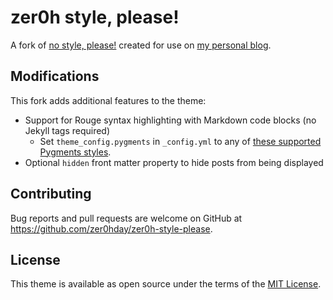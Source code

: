 # zer0h style, please!

A fork of [no style, please!](https://github.com/riggraz/no-style-please) created for use on [my personal blog](https://zer0hday.github.io/). 

## Modifications

This fork adds additional features to the theme:

* Support for Rouge syntax highlighting with Markdown code blocks (no Jekyll tags required)
    * Set `theme_config.pygments` in `_config.yml` to any of [these supported Pygments styles](https://jwarby.github.io/jekyll-pygments-themes/languages/ruby.html).
* Optional `hidden` front matter property to hide posts from being displayed

## Contributing

Bug reports and pull requests are welcome on GitHub at https://github.com/zer0hday/zer0h-style-please.

## License

This theme is available as open source under the terms of the [MIT License](https://opensource.org/licenses/MIT).

